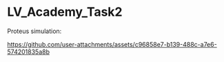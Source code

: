 # LV_Academy_Task2

Proteus simulation:

https://github.com/user-attachments/assets/c96858e7-b139-488c-a7e6-574201835a8b